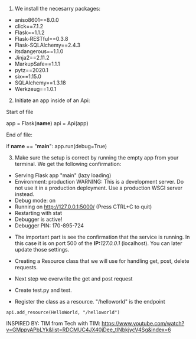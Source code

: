 1. We install the necesarry packages:
- aniso8601==8.0.0
- click==7.1.2
- Flask==1.1.2
- Flask-RESTful==0.3.8
- Flask-SQLAlchemy==2.4.3
- itsdangerous==1.1.0
- Jinja2==2.11.2
- MarkupSafe==1.1.1
- pytz==2020.1
- six==1.15.0
- SQLAlchemy==1.3.18
- Werkzeug==1.0.1

2. Initiate an app inside of an Api:

Start of file

app = Flask(__name__)
api = Api(app)

End of file:

if __name__ == "__main__":
	app.run(debug=True)

3. Make sure the setup is correct by running the empty app from your terminal.
We get the following confirmation:

 * Serving Flask app "main" (lazy loading)
 * Environment: production
   WARNING: This is a development server. Do not use it in a production deployment.
   Use a production WSGI server instead.
 * Debug mode: on
 * Running on http://127.0.0.1:5000/ (Press CTRL+C to quit)
 * Restarting with stat
 * Debugger is active!
 * Debugger PIN: 170-895-724

- The important part is see the confirmation that the service is running. In this case it is on port 500
of the <b>IP:</b><i>127.0.0.1</i> (localhost). You can later update those settings. 

- Creating a Resource class that we will use for handling get, post, delete requests.

- Next step we overwrite the get and post request 

- Create test.py and test.

- Register the class as a resource. "/helloworld" is the endpoint

```
api.add_resource(HelloWorld, "/helloworld")
```

INSPIRED BY: TIM from Tech with TIM:
https://www.youtube.com/watch?v=GMppyAPbLYk&list=RDCMUC4JX40jDee_tINbkjycV4Sg&index=6